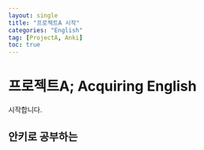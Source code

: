 ```yaml
---
layout: single
title: "프로젝트A 시작"
categories: "English"
tag: [ProjectA, Anki]
toc: true
---
```

# 프로젝트A; Acquiring English
시작합니다. 
## 안키로 공부하는 